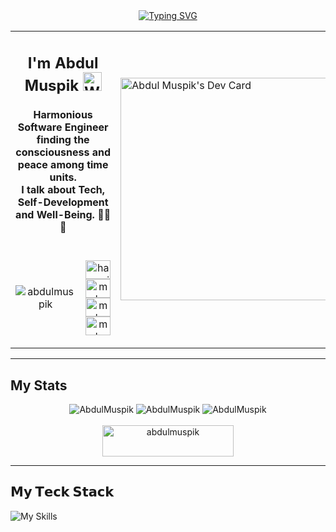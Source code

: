 <div align="center">
  <a href="https://git.io/typing-svg">
    <img src="https://readme-typing-svg.demolab.com?font=Fira+Code&pause=1000&color=19C55C&center=true&random=false&width=435&lines=HELLO+WELCOME+TO+MY+PROFILE+" alt="Typing SVG"/>
  </a>
</div>

<table>
  <tbody>
    <tr>
      <td align="center" width="70%" colspan="2">
        <h2>
          I'm Abdul Muspik 
          <img
            src="https://raw.githubusercontent.com/MartinHeinz/MartinHeinz/master/wave.gif"
            width="30px"
            alt="Wave gif"
          />
        </h2>
        <h4>
          Harmonious Software Engineer finding the consciousness and peace among time units.
          <br/>
          I talk about Tech, Self-Development and Well-Being. 🌿🧘🚀
        </h4>
      </td>
      <td width="30%" rowspan="2">
        <a href="https://app.daily.dev/abdulmuspik"><img src="https://api.daily.dev/devcards/v2/jt8xcU0cXewosX0ZMIsj8.png?type=default&r=756" width="356" alt="Abdul Muspik's Dev Card"/>
        </a>
      </td>
    </tr>
    <tr align="center">
      <td>
        <img src="https://komarev.com/ghpvc/?username=abdulmuspik&label=Profile%20views&color=0e75b6&style=flat" alt="abdulmuspik" />
      </td>
      <td>
<p align="center">
<a href="https://twitter.com/hamzaibnmutlib" target="blank"><img align="center" src="https://raw.githubusercontent.com/rahuldkjain/github-profile-readme-generator/master/src/images/icons/Social/twitter.svg" alt="hamzaibnmutlib" height="30" width="40" /></a>
<a href="https://linkedin.com/in/muhammad-hamza-ibn-abdul-mutlib-506038306" target="blank"><img align="center" src="https://raw.githubusercontent.com/rahuldkjain/github-profile-readme-generator/master/src/images/icons/Social/linked-in-alt.svg" alt="muhammad-hamza-ibn-abdul-mutlib-506038306" height="30" width="40" /></a>
<a href="https://www.hackerrank.com/muhammadhamzaib1" target="blank"><img align="center" src="https://raw.githubusercontent.com/rahuldkjain/github-profile-readme-generator/master/src/images/icons/Social/hackerrank.svg" alt="muhammadhamzaib1" height="30" width="40" /></a>
<a href="https://www.leetcode.com/muhammad-hamza-ibn-am" target="blank"><img align="center" src="https://raw.githubusercontent.com/rahuldkjain/github-profile-readme-generator/master/src/images/icons/Social/leet-code.svg" alt="muhammad-hamza-ibn-am" height="30" width="40" /></a>
</p>
   </td>
    </tr>
  </tbody>
</table>

---

## My Stats

<div align="center">
  <img 
    src="https://github-readme-stats.vercel.app/api?username=AbdulMuspik&show_icons=true&count_private=true&theme=dark&hide_border=true&hide=issues,contribs&bg_color=00000000&hide_title=true"
    alt="AbdulMuspik"
  />
  <img
    src="https://github-readme-stats.vercel.app/api/top-langs/?username=AbdulMuspik&layout=compact&hide_border=true&theme=dark&bg_color=00000000&langs_count=6&exclude_repo=air-statistic-app"
    alt="AbdulMuspik"
  />
  <img 
    src="https://github-readme-streak-stats.herokuapp.com?user=AbdulMuspik&theme=dark&hide_border=true&background=FFFFFF00"
    alt="AbdulMuspik"
  />
  <br/>
  <br/>
  <a href="https://www.buymeacoffee.com/abdulmuspik">
    <img
      src="https://cdn.buymeacoffee.com/buttons/v2/default-orange.png"
      height="50"
      width="210"
      alt="abdulmuspik"
    />
  </a>
</div>

---

## 𝗠𝘆 𝗧𝗲𝗰𝗸 𝗦𝘁𝗮𝗰𝗸

![My Skills](https://skillicons.dev/icons?i=cpp,py,js,ts,swift,html,css,js,bootstrap,vue,react,nextjs,nodejs,django,express,prisma,npm,webpack,mongodb,mysql,redis,aws,gcp,firebase,cloudflare,git,github,docker,postman,figma,wordpress,notion,blender,flutter,pytorch,py,ps,pr)
